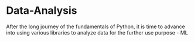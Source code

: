 # Data-Analysis
After the long journey of the fundamentals of Python, it is time to advance into using various libraries to analyze data for the further use purpose - ML

